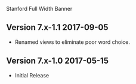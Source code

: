 Stanford Full Width Banner

Version 7.x-1.1                                                       2017-09-05
--------------------------------------------------------------------------------
- Renamed views to eliminate poor word choice.

Version 7.x-1.0                                                       2017-05-15
--------------------------------------------------------------------------------

- Initial Release

